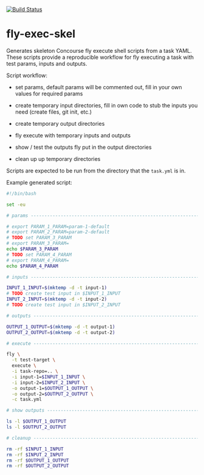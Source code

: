 [![Build Status](https://travis-ci.org/mmb/fly-exec-skel.svg?branch=master)](https://travis-ci.org/mmb/fly-exec-skel)

# fly-exec-skel
Generates skeleton Concourse fly execute shell scripts from a task YAML. These
scripts provide a reproducible workflow for fly executing a task with test
params, inputs and outputs.

Script workflow:

- set params, default params will be commented out, fill in your own values for
  required params

- create temporary input directories, fill in own code to stub the inputs
you need (create files, git init, etc.)

- create temporary output directories

- fly execute with temporary inputs and outputs

- show / test the outputs fly put in the output directories

- clean up up temporary directories

Scripts are expected to be run from the directory that the `task.yml` is in.

Example generated script:

```sh
#!/bin/bash

set -eu

# params -----------------------------------------------------------------------

# export PARAM_1_PARAM=param-1-default
# export PARAM_2_PARAM=param-2-default
# TODO set PARAM_3_PARAM
# export PARAM_3_PARAM=
echo $PARAM_3_PARAM
# TODO set PARAM_4_PARAM
# export PARAM_4_PARAM=
echo $PARAM_4_PARAM

# inputs -----------------------------------------------------------------------

INPUT_1_INPUT=$(mktemp -d -t input-1)
# TODO create test input in $INPUT_1_INPUT
INPUT_2_INPUT=$(mktemp -d -t input-2)
# TODO create test input in $INPUT_2_INPUT

# outputs ----------------------------------------------------------------------

OUTPUT_1_OUTPUT=$(mktemp -d -t output-1)
OUTPUT_2_OUTPUT=$(mktemp -d -t output-2)

# execute ----------------------------------------------------------------------

fly \
  -t test-target \
  execute \
  -i task-repo=.. \
  -i input-1=$INPUT_1_INPUT \
  -i input-2=$INPUT_2_INPUT \
  -o output-1=$OUTPUT_1_OUTPUT \
  -o output-2=$OUTPUT_2_OUTPUT \
  -c task.yml

# show outputs -----------------------------------------------------------------

ls -l $OUTPUT_1_OUTPUT
ls -l $OUTPUT_2_OUTPUT

# cleanup ----------------------------------------------------------------------

rm -rf $INPUT_1_INPUT
rm -rf $INPUT_2_INPUT
rm -rf $OUTPUT_1_OUTPUT
rm -rf $OUTPUT_2_OUTPUT
```
